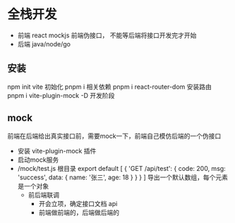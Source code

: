 # 全栈开发
- 前端 react
  mockjs 前端伪接口， 不能等后端将接口开发完才开始
- 后端 java/node/go

## 安装
npm init vite  初始化
pnpm i  相关依赖
pnpm i react-router-dom 安装路由
pnpm i vite-plugin-mock -D 开发阶段

## mock
前端在后端给出真实接口前，需要mock一下，前端自己模仿后端的一个伪接口
- 安装 vite-plugin-mock 插件
- 启动mock服务
- /mock/test.js 根目录
  export default [
    {
      'GET /api/test': {
        code: 200,
        msg: 'success',
        data: {
          name: '张三',
          age: 18
        }
      }
    }
  ]
  导出一个默认数组，每个元素是一个对象
  - 前后端联调
    - 开会立项，确定接口文档 api
    - 前端做前端的，后端做后端的
